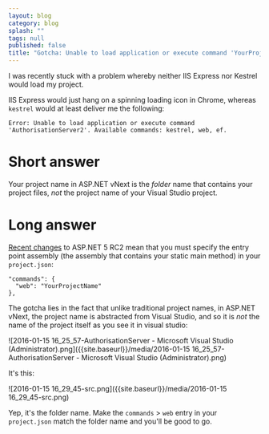 ```yaml
---
layout: blog
category: blog
splash: ""
tags: null
published: false
title: "Gotcha: Unable to load application or execute command 'YourProjectName'"
---
```


I was recently stuck with a problem whereby neither IIS Express nor Kestrel would load my project.

IIS Express would just hang on a spinning loading icon in Chrome, whereas `kestrel` would at least deliver me the following:

    Error: Unable to load application or execute command 'AuthorisationServer2'. Available commands: kestrel, web, ef.

# Short answer
Your project name in ASP.NET vNext is the *folder* name that contains your project files, *not* the project name of your Visual Studio project.

# Long answer
[Recent changes](https://github.com/aspnet/Announcements/issues/131) to ASP.NET 5 RC2 mean that you must specify the entry point assembly (the assembly that contains your static main method) in your `project.json`:

    "commands": {
      "web": "YourProjectName"
    },
    
The gotcha lies in the fact that unlike traditional project names, in ASP.NET vNext, the project name is abstracted from Visual Studio, and so it is *not* the name of the project itself as you see it in visual studio:

![2016-01-15 16_25_57-AuthorisationServer - Microsoft Visual Studio (Administrator).png]({{site.baseurl}}/media/2016-01-15 16_25_57-AuthorisationServer - Microsoft Visual Studio (Administrator).png)

It's this:

![2016-01-15 16_29_45-src.png]({{site.baseurl}}/media/2016-01-15 16_29_45-src.png)

Yep, it's the folder name. Make the `commands` > `web` entry in your `project.json` match the folder name and you'll be good to go.


